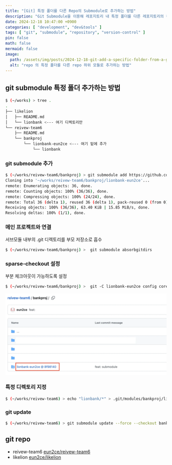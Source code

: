 ```yaml
---
title: "[Git] 특정 폴더를 다른 Repo의 Submodule로 추가하는 방법"
description: "Git Submodule을 이용해 레포지토리 내 특정 폴더를 다른 레포지토리의 하위 모듈로 추가하는 방법을 다룹니다."
date: 2024-12-18 10:47:00 +0900
categories: [ "development", "dev&tools" ]
tags: [ "git", "submodule", "repository", "version-control" ]
pin: false
math: false
mermaid: false
image:
  path: /assets/img/posts/2024-12-18-git-add-a-specific-folder-from-a-git-repo-as-a-git-submodule-2024-12-18-10-24-34.webp
  alt: "repo 의 특정 폴더를 다른 repo 하위 모듈로 추가하는 방법"
---
```


## git submodule 특정 폴더 추가하는 방법

```bash
$ (~/works) > tree .
.
├── likelion
│   ├── README.md
│   └── lionbank <--- 여기 디렉토리만
└── reivew-team6
    ├── README.md
    └── bankproj
        └── lionbank-eun2ce <--- 여기 밑에 추가
            └── lionbank
```

### git submodule 추가

```bash
$ (~/works/reivew-team6/bankproj) > git submodule add https://github.com/eun2ce/likelion.git lionbank-eun2ce
Cloning into '~/works/reivew-team6/bankproj/lionbank-eun2ce'...
remote: Enumerating objects: 36, done.
remote: Counting objects: 100% (36/36), done.
remote: Compressing objects: 100% (24/24), done.
remote: Total 36 (delta 1), reused 36 (delta 1), pack-reused 0 (from 0)
Receiving objects: 100% (36/36), 63.40 KiB | 15.85 MiB/s, done.
Resolving deltas: 100% (1/1), done.
```

### 메인 프로젝트와 연결

서브모듈 내부의 .git 디렉토리를 부모 저장소로 흡수

```bash
$ (~/works/reivew-team6/bankproj) >  git submodule absorbgitdirs
```

### sparse-checkout 설정

부분 체크아웃이 가능하도록 설정

```bash
$ (~/works/reivew-team6/bankproj) >  git -C lionbank-eun2ce config core.sparseCheckout true
```

![submodule](/assets/img/posts/2024-12-18-git-add-a-specific-folder-from-a-git-repo-as-a-git-submodule-2024-12-18-10-24-34.webp)

### 특정 디렉토리 지정

```bash
$ (~/works/reivew-team6) > echo "lionbank/*" > .git/modules/bankproj/lionbank-eun2ce/info/sparse-checkout
```

### git update

```bash
$ (~/works/reivew-team6) > git submodule update --force --checkout bankproj/lionbank-eun2ce
```

## git repo

* reivew-team6 [eun2ce/reivew-team6](https://github.com/eun2ce/reivew-team6/tree/main/bankproj)
* likelion [eun2ce/likelion](https://github.com/eun2ce/likelion)
